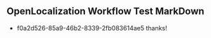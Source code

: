 ## OpenLocalization Workflow Test MarkDown
* f0a2d526-85a9-46b2-8339-2fb083614ae5 thanks!

<!--HONumber=Jul16_HO4-->


